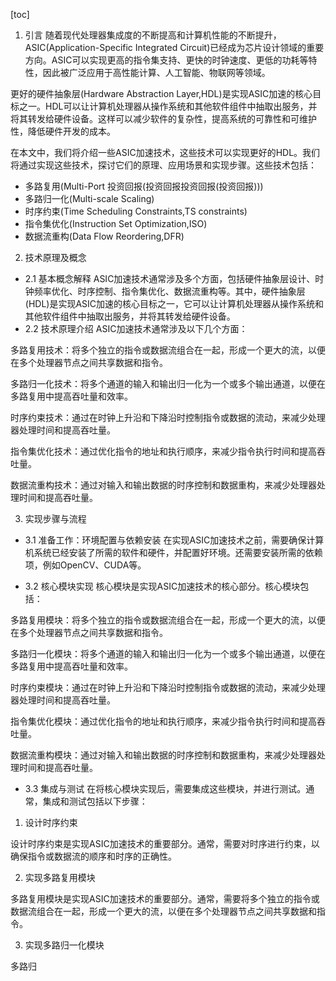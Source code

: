 
[toc]                    
                
                
1. 引言
随着现代处理器集成度的不断提高和计算机性能的不断提升，ASIC(Application-Specific Integrated Circuit)已经成为芯片设计领域的重要方向。ASIC可以实现更高的指令集支持、更快的时钟速度、更低的功耗等特性，因此被广泛应用于高性能计算、人工智能、物联网等领域。

更好的硬件抽象层(Hardware Abstraction Layer,HDL)是实现ASIC加速的核心目标之一。HDL可以让计算机处理器从操作系统和其他软件组件中抽取出服务，并将其转发给硬件设备。这样可以减少软件的复杂性，提高系统的可靠性和可维护性，降低硬件开发的成本。

在本文中，我们将介绍一些ASIC加速技术，这些技术可以实现更好的HDL。我们将通过实现这些技术，探讨它们的原理、应用场景和实现步骤。这些技术包括：

- 多路复用(Multi-Port 投资回报(投资回报投资回报(投资回报)))
- 多路归一化(Multi-scale Scaling)
- 时序约束(Time Scheduling Constraints,TS constraints)
- 指令集优化(Instruction Set Optimization,ISO)
- 数据流重构(Data Flow Reordering,DFR)

2. 技术原理及概念

- 2.1 基本概念解释
ASIC加速技术通常涉及多个方面，包括硬件抽象层设计、时钟频率优化、时序控制、指令集优化、数据流重构等。其中，硬件抽象层(HDL)是实现ASIC加速的核心目标之一，它可以让计算机处理器从操作系统和其他软件组件中抽取出服务，并将其转发给硬件设备。
- 2.2 技术原理介绍
ASIC加速技术通常涉及以下几个方面：

多路复用技术：将多个独立的指令或数据流组合在一起，形成一个更大的流，以便在多个处理器节点之间共享数据和指令。

多路归一化技术：将多个通道的输入和输出归一化为一个或多个输出通道，以便在多路复用中提高吞吐量和效率。

时序约束技术：通过在时钟上升沿和下降沿时控制指令或数据的流动，来减少处理器处理时间和提高吞吐量。

指令集优化技术：通过优化指令的地址和执行顺序，来减少指令执行时间和提高吞吐量。

数据流重构技术：通过对输入和输出数据的时序控制和数据重构，来减少处理器处理时间和提高吞吐量。

3. 实现步骤与流程

- 3.1 准备工作：环境配置与依赖安装
在实现ASIC加速技术之前，需要确保计算机系统已经安装了所需的软件和硬件，并配置好环境。还需要安装所需的依赖项，例如OpenCV、CUDA等。

- 3.2 核心模块实现
核心模块是实现ASIC加速技术的核心部分。核心模块包括：

多路复用模块：将多个独立的指令或数据流组合在一起，形成一个更大的流，以便在多个处理器节点之间共享数据和指令。

多路归一化模块：将多个通道的输入和输出归一化为一个或多个输出通道，以便在多路复用中提高吞吐量和效率。

时序约束模块：通过在时钟上升沿和下降沿时控制指令或数据的流动，来减少处理器处理时间和提高吞吐量。

指令集优化模块：通过优化指令的地址和执行顺序，来减少指令执行时间和提高吞吐量。

数据流重构模块：通过对输入和输出数据的时序控制和数据重构，来减少处理器处理时间和提高吞吐量。

- 3.3 集成与测试
在将核心模块实现后，需要集成这些模块，并进行测试。通常，集成和测试包括以下步骤：

1. 设计时序约束

设计时序约束是实现ASIC加速技术的重要部分。通常，需要对时序进行约束，以确保指令或数据流的顺序和时序的正确性。

2. 实现多路复用模块

多路复用模块是实现ASIC加速技术的重要部分。通常，需要将多个独立的指令或数据流组合在一起，形成一个更大的流，以便在多个处理器节点之间共享数据和指令。

3. 实现多路归一化模块

多路归

